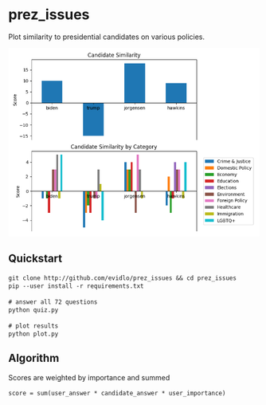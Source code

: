 # prez_issues

Plot similarity to presidential candidates on various policies.

![](img.png)

## Quickstart

    git clone http://github.com/evidlo/prez_issues && cd prez_issues
    pip --user install -r requirements.txt

    # answer all 72 questions
    python quiz.py

    # plot results
    python plot.py
    
## Algorithm

Scores are weighted by importance and summed

    score = sum(user_answer * candidate_answer * user_importance)
